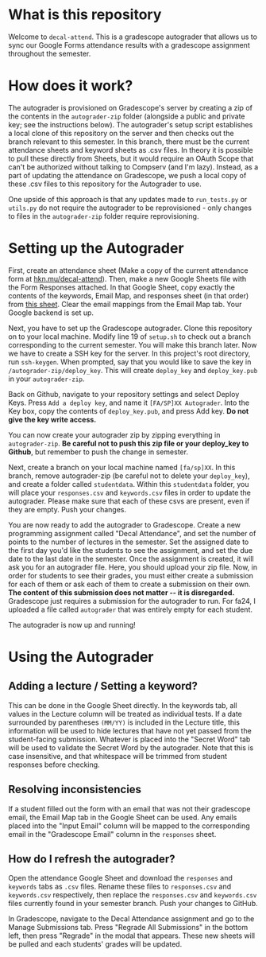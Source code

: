 # What is this repository

Welcome to `decal-attend`. This is a gradescope autograder that allows us to sync our Google Forms attendance results with a gradescope assignment throughout the semester.

# How does it work?

The autograder is provisioned on Gradescope's server by creating a zip of the contents in the `autograder-zip` folder (alongside a public and private key; see the instructions below). The autograder's setup script establishes a local clone of this repository on the server and then checks out the branch relevant to this semester. In this branch, there must be the current attendance sheets and keyword sheets as .csv files. In theory it is possible to pull these directly from Sheets, but it would require an OAuth Scope that can't be authorized without talking to Compserv (and I'm lazy). Instead, as a part of updating the attendance on Gradescope, we push a local copy of these .csv files to this repository for the Autograder to use.

One upside of this approach is that any updates made to `run_tests.py` or `utils.py` do not require the autograder to be reprovisioned - only changes to files in the `autograder-zip` folder require reprovisioning.

# Setting up the Autograder

First, create an attendance sheet (Make a copy of the current attendance form at [hkn.mu/decal-attend](https://hkn.mu/decal.attend)). Then, make a new Google Sheets file with the Form Responses attached. In that Google Sheet, copy exactly the contents of the keywords, Email Map, and responses sheet (in that order) from [this sheet](https://docs.google.com/spreadsheets/d/1NZFt_ZgkvujTZaKIsiY_mNkP-ixJUOkRPyUBogQZaRY/edit?gid=1457747331#gid=1457747331). Clear the email mappings from the Email Map tab. Your Google backend is set up.

Next, you have to set up the Gradescope autograder. Clone this repository on to your local machine. Modify line 19 of `setup.sh` to check out a branch corresponding to the current semester. You will make this branch later. Now we have to create a SSH key for the server. In this project's root directory, run `ssh-keygen`. When prompted, say that you would like to save the key in `/autograder-zip/deploy_key`. This will create `deploy_key` and `deploy_key.pub` in your `autograder-zip`.

Back on Github, navigate to your repository settings and select Deploy Keys. Press `Add a deploy key`, and name it `[FA/SP]XX Autograder`. Into the Key box, copy the contents of `deploy_key.pub`, and press Add key. **Do not give the key write access.**

You can now create your autograder zip by zipping everything in `autograder-zip`. **Be careful not to push this zip file or your deploy_key to Github**, but remember to push the change in semester.

Next, create a branch on your local machine named `[fa/sp]XX`. In this branch, remove autograder-zip (be careful not to delete your `deploy_key`), and create a folder called `studentdata`. Within this `studentdata` folder, you will place your `responses.csv` and `keywords.csv` files in order to update the autograder. Please make sure that each of these csvs are present, even if they are empty. Push your changes.

You are now ready to add the autograder to Gradescope. Create a new programming assignment called "Decal Attendance", and set the number of points to the number of lectures in the semester. Set the assigned date to the first day you'd like the students to see the assignment, and set the due date to the last date in the semester. Once the assignment is created, it will ask you for an autograder file. Here, you should upload your zip file. Now, in order for students to see their grades, you must either create a submission for each of them or ask each of them to create a submission on their own. **The content of this submission does not matter -- it is disregarded.** Gradescope just requires a submission for the autograder to run. For fa24, I uploaded a file called `autograder` that was entirely empty for each student.

The autograder is now up and running!

# Using the Autograder

## Adding a lecture / Setting a keyword?

This can be done in the Google Sheet directly. In the keywords tab, all values in the Lecture column will be treated as individual tests. If a date surrounded by parentheses `(MM/YY)` is included in the Lecture title, this information will be used to hide lectures that have not yet passed from the student-facing submission. Whatever is placed into the "Secret Word" tab will be used to validate the Secret Word by the autograder. Note that this is case insensitive, and that whitespace will be trimmed from student responses before checking.

## Resolving inconsistencies

If a student filled out the form with an email that was not their gradescope email, the Email Map tab in the Google Sheet can be used. Any emails placed into the "Input Email" column will be mapped to the corresponding email in the "Gradescope Email" column in the `responses` sheet.

## How do I refresh the autograder?

Open the attendance Google Sheet and download the `responses` and `keywords` tabs as `.csv` files. Rename these files to `responses.csv` and `keywords.csv` respectively, then replace the `responses.csv` and `keywords.csv` files currently found in your semester branch. Push your changes to GitHub.

In Gradescope, navigate to the Decal Attendance assignment and go to the Manage Submissions tab. Press "Regrade All Submissions" in the bottom left, then press "Regrade" in the modal that appears. These new sheets will be pulled and each students' grades will be updated.
